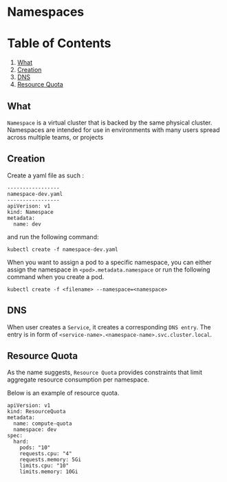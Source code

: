 # Namespaces

# Table of Contents

1. [What](#What)
2. [Creation](#Creation)
3. [DNS](#DNS)
4. [Resource Quota](#ResourceQuota)

## What<a name="What" />

`Namespace` is a virtual cluster that is backed by the same physical cluster. Namespaces are intended for use in environments with many users spread across multiple teams, or projects

## Creation<a name="Creation" />

Create a yaml file as such :

```
-----------------
namespace-dev.yaml
-----------------
apiVerison: v1
kind: Namespace
metadata:
  name: dev
```

and run the following command:

```
kubectl create -f namespace-dev.yaml
```

When you want to assign a pod to a specific namespace, you can either assign the namespace in `<pod>.metadata.namespace` or run the following command when you create a pod.

```
kubectl create -f <filename> --namespace=<namespace>
```

## DNS<a name="DNS" />

When user creates a `Service`, it creates a corresponding `DNS entry`. The entry is in form of `<service-name>.<namespace-name>.svc.cluster.local`.

## Resource Quota<a name="ResourceQuota" />

As the name suggests, `Resource Quota` provides constraints that limit aggregate resource consumption per namespace.

Below is an example of resource quota.

```
apiVersion: v1
kind: ResourceQuota
metadata:
  name: compute-quota
  namespace: dev
spec:
  hard:
    pods: "10"
    requests.cpu: "4"
    requests.memory: 5Gi
    limits.cpu: "10"
    limits.memory: 10Gi
```